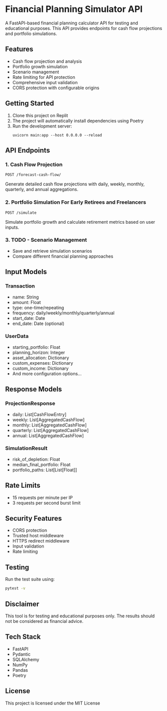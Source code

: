 
# Financial Planning Simulator API

A FastAPI-based financial planning calculator API for testing and educational purposes. This API provides endpoints for cash flow projections and portfolio simulations.

## Features

- Cash flow projection and analysis
- Portfolio growth simulation
- Scenario management
- Rate limiting for API protection
- Comprehensive input validation
- CORS protection with configurable origins

## Getting Started

1. Clone this project on Replit
2. The project will automatically install dependencies using Poetry
3. Run the development server:
   ```
   uvicorn main:app --host 0.0.0.0 --reload
   ```

## API Endpoints

### 1. Cash Flow Projection
```http
POST /forecast-cash-flow/
```
Generate detailed cash flow projections with daily, weekly, monthly, quarterly, and annual aggregations.

### 2. Portfolio Simulation For Early Retirees and Freelancers
```http
POST /simulate
```
Simulate portfolio growth and calculate retirement metrics based on user inputs.

### 3. TODO - Scenario Management
- Save and retrieve simulation scenarios
- Compare different financial planning approaches

## Input Models

### Transaction
- name: String
- amount: Float
- type: one-time/repeating
- frequency: daily/weekly/monthly/quarterly/annual
- start_date: Date
- end_date: Date (optional)

### UserData
- starting_portfolio: Float
- planning_horizon: Integer
- asset_allocation: Dictionary
- custom_expenses: Dictionary
- custom_income: Dictionary
- And more configuration options...

## Response Models

### ProjectionResponse
- daily: List[CashFlowEntry]
- weekly: List[AggregatedCashFlow]
- monthly: List[AggregatedCashFlow]
- quarterly: List[AggregatedCashFlow]
- annual: List[AggregatedCashFlow]

### SimulationResult
- risk_of_depletion: Float
- median_final_portfolio: Float
- portfolio_paths: List[List[Float]]

## Rate Limits
- 15 requests per minute per IP
- 3 requests per second burst limit

## Security Features
- CORS protection
- Trusted host middleware
- HTTPS redirect middleware
- Input validation
- Rate limiting

## Testing
Run the test suite using:
```bash
pytest -v
```

## Disclaimer
This tool is for testing and educational purposes only. The results should not be considered as financial advice.

## Tech Stack
- FastAPI
- Pydantic
- SQLAlchemy
- NumPy
- Pandas
- Poetry

## License
This project is licensed under the MIT License
